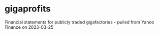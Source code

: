 # gigaprofits
Financial statements for publicly traded gigafactories - pulled from Yahoo Finance on 2023-03-25

